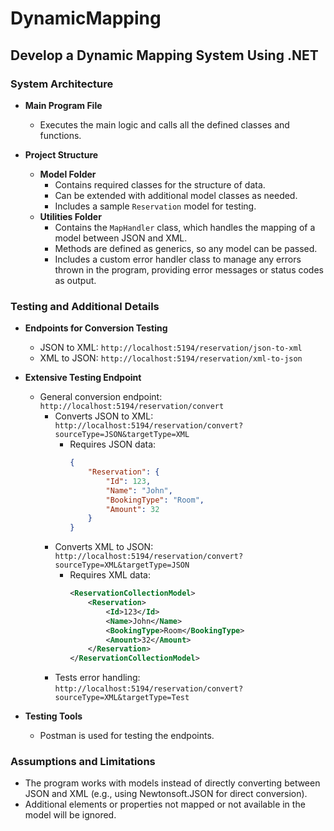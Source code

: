 # DynamicMapping

## Develop a Dynamic Mapping System Using .NET

### System Architecture

- **Main Program File**
  - Executes the main logic and calls all the defined classes and functions.

- **Project Structure**
  - **Model Folder**
    - Contains required classes for the structure of data.
    - Can be extended with additional model classes as needed.
    - Includes a sample `Reservation` model for testing.
  - **Utilities Folder**
    - Contains the `MapHandler` class, which handles the mapping of a model between JSON and XML.
    - Methods are defined as generics, so any model can be passed.
    - Includes a custom error handler class to manage any errors thrown in the program, providing error messages or status codes as output.

### Testing and Additional Details

- **Endpoints for Conversion Testing**
  - JSON to XML: `http://localhost:5194/reservation/json-to-xml`
  - XML to JSON: `http://localhost:5194/reservation/xml-to-json`

- **Extensive Testing Endpoint**
  - General conversion endpoint: `http://localhost:5194/reservation/convert`
    - Converts JSON to XML: `http://localhost:5194/reservation/convert?sourceType=JSON&targetType=XML`
      - Requires JSON data:
        ```json
        {
            "Reservation": {
                "Id": 123,
                "Name": "John",
                "BookingType": "Room",
                "Amount": 32
            }
        }
        ```
    - Converts XML to JSON: `http://localhost:5194/reservation/convert?sourceType=XML&targetType=JSON`
      - Requires XML data:
        ```xml
        <ReservationCollectionModel>
            <Reservation>
                <Id>123</Id>
                <Name>John</Name>
                <BookingType>Room</BookingType>
                <Amount>32</Amount>
            </Reservation>
        </ReservationCollectionModel>
        ```
    - Tests error handling: `http://localhost:5194/reservation/convert?sourceType=XML&targetType=Test`

- **Testing Tools**
  - Postman is used for testing the endpoints.

### Assumptions and Limitations

- The program works with models instead of directly converting between JSON and XML (e.g., using Newtonsoft.JSON for direct conversion).
- Additional elements or properties not mapped or not available in the model will be ignored.
